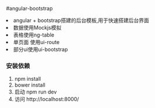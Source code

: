 #angular-bootstrap
<li>angular + bootstrap搭建的后台模板,用于快速搭建后台界面 </li>
<li>数据使用Mockjs模拟 </li>
<li>表格使用ng-table </li>
<li>单页面 使用ui-route </li>
<li>部分ui使用ui-bootstrap </li>

### 安装依赖 ###
1. npm install 
2. bower install 
3. 启动 npm run dev
4. 访问 http://localhost:8000/
